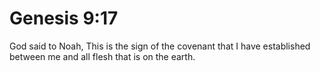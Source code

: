# Genesis 9:17

God said to Noah, This is the sign of the covenant that I have established between me and all flesh that is on the earth.

